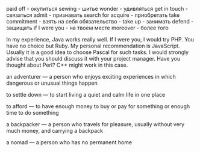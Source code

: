 paid off - окупиться
sewing - шитье
wonder - удивляться
get in touch - связаться
admit - признавать
search for
acquire - приобретать
take commitment - взять на себя обязательство -
take up - занимать
defend - защищать
if I were you - на твоем месте
moreover - более того

In my experience, Java works really well.
If I were you, I would try PHP.
You have no choice but Ruby.
My personal recommendation is JavaScript.
Usually it is a good idea to choose Pascal for such tasks.
I would strongly advise that you should discuss it with your project manager.
Have you thought about Perl?
C++ might work in this case.

an adventurer — a person who enjoys exciting experiences in which dangerous or unusual
things happen

to settle down — to start living a quiet and calm life in one place

to afford — to have enough money to buy or pay for something or enough time to do
something

a backpacker — a person who travels for pleasure, usually without very much money,
and carrying a backpack

a nomad — a person who has no permanent home